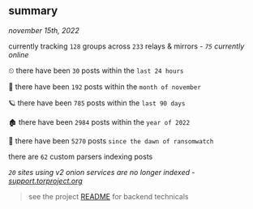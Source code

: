
## summary
_november 15th, 2022_

currently tracking `128` groups across `233` relays & mirrors - _`75` currently online_

⏲ there have been `30` posts within the `last 24 hours`

🦈 there have been `192` posts within the `month of november`

🪐 there have been `785` posts within the `last 90 days`

🏚 there have been `2984` posts within the `year of 2022`

🦕 there have been `5270` posts `since the dawn of ransomwatch`

there are `62` custom parsers indexing posts

_`20` sites using v2 onion services are no longer indexed - [support.torproject.org](https://support.torproject.org/onionservices/v2-deprecation/)_

> see the project [README](https://github.com/joshhighet/ransomwatch#ransomwatch--) for backend technicals
